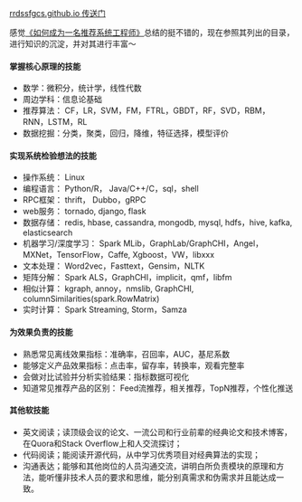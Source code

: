 [rrdssfgcs.github.io 传送门](https://rrdssfgcs.github.io/)

感觉[《如何成为一名推荐系统工程师》](https://mp.weixin.qq.com/s?src=11&timestamp=1530774550&ver=979&signature=fsAx3LeUm6xx-urvKqA-PGYR9iDWvhphjvCAIYwyCSVkq4tjPLuQmkeVyjshh*yTlovHj4bpOCoNADDfhtqwRHp9JyWHmA8-s58r5jni2B6NCK1mP9H*4rd8NBqXQp3K&new=1)总结的挺不错的，现在参照其列出的目录，进行知识的沉淀，并对其进行丰富～

#### 掌握核心原理的技能

-  数学：微积分，统计学，线性代数
-  周边学科：信息论基础
-  推荐算法： CF，LR，SVM，FM，FTRL，GBDT，RF，SVD，RBM，RNN，LSTM，RL
-  数据挖掘：分类，聚类，回归，降维，特征选择，模型评价

#### 实现系统检验想法的技能

- 操作系统： Linux
- 编程语言： Python/R， Java/C++/C，sql，shell
- RPC框架： thrift， Dubbo，gRPC
- web服务： tornado, django, flask
- 数据存储： redis, hbase, cassandra, mongodb, mysql, hdfs，hive, kafka, elasticsearch
- 机器学习/深度学习： Spark MLib，GraphLab/GraphCHI，Angel，MXNet，TensorFlow，Caffe, Xgboost，VW，libxxx
- 文本处理： Word2vec，Fasttext，Gensim，NLTK
- 矩阵分解： Spark ALS，GraphCHI，implicit，qmf，libfm
- 相似计算： kgraph, annoy，nmslib, GraphCHI, columnSimilarities(spark.RowMatrix)
- 实时计算： Spark Streaming, Storm，Samza

#### 为效果负责的技能
- 熟悉常见离线效果指标：准确率，召回率，AUC，基尼系数
- 能够定义产品效果指标：点击率，留存率，转换率，观看完整率
- 会做对比试验并分析实验结果：指标数据可视化
- 知道常见推荐产品的区别： Feed流推荐，相关推荐，TopN推荐，个性化推送

#### 其他软技能
- 英文阅读；读顶级会议的论文、一流公司和行业前辈的经典论文和技术博客，在Quora和Stack Overflow上和人交流探讨；
- 代码阅读；能阅读开源代码，从中学习优秀项目对经典算法的实现；
- 沟通表达；能够和其他岗位的人员沟通交流，讲明白所负责模块的原理和方法，能听懂非技术人员的要求和思维，能分别真需求和伪需求并且能达成一致。
